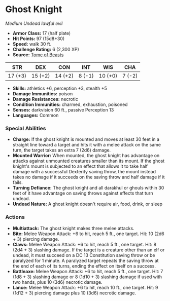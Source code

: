 # Ghost Knight

*Medium* *Undead* *lawful evil*

- **Armor Class:** 17 (half plate)
- **Hit Points:** 97 (15d8+30)
- **Speed:** walk 30 ft.
- **Challenge Rating:** 6 (2,300 XP)
- **Source:** [Tome of Beasts](https://koboldpress.com/kpstore/product/tome-of-beasts-for-5th-edition-print/)

| STR | DEX | CON | INT | WIS | CHA |
| --- | --- | --- | --- | --- | --- |
| 17 (+3) | 15 (+2) | 14 (+2) | 8 (-1) | 10 (+0) | 7 (-2) |

- **Skills:** athletics +6, perception +3, stealth +5
- **Damage Immunities:** poison
- **Damage Resistances:** necrotic
- **Condition Immunities:** charmed, exhaustion, poisoned
- **Senses:** darkvision 60 ft., passive Perception 13
- **Languages:** Common
### Special Abilities
- **Charge:** If the ghost knight is mounted and moves at least 30 feet in a straight line toward a target and hits it with a melee attack on the same turn, the target takes an extra 7 (2d6) damage.
- **Mounted Warrior:** When mounted, the ghost knight has advantage on attacks against unmounted creatures smaller than its mount. If the ghost knight's mount is subjected to an effect that allows it to take half damage with a successful Dexterity saving throw, the mount instead takes no damage if it succeeds on the saving throw and half damage if it fails.
- **Turning Defiance:** The ghost knight and all darakhul or ghouls within 30 feet of it have advantage on saving throws against effects that turn undead.
- **Undead Nature:** A ghost knight doesn't require air, food, drink, or sleep
### Actions
- **Multiattack:** The ghost knight makes three melee attacks.
- **Bite:** Melee Weapon Attack: +6 to hit, reach 5 ft., one target. Hit: 10 (2d6 + 3) piercing damage.
- **Claws:** Melee Weapon Attack: +6 to hit, reach 5 ft., one target. Hit: 8 (2d4 + 3) slashing damage. If the target is a creature other than an elf or undead, it must succeed on a DC 13 Constitution saving throw or be paralyzed for 1 minute. A paralyzed target repeats the saving throw at the end of each of its turns, ending the effect on itself on a success.
- **Battleaxe:** Melee Weapon Attack: +6 to hit, reach 5 ft., one target. Hit: 7 (1d8 + 3) slashing damage or 8 (1d10 + 3) slashing damage if used with two hands, plus 10 (3d6) necrotic damage.
- **Lance:** Melee Weapon Attack: +6 to hit, reach 10 ft., one target. Hit: 9 (1d12 + 3) piercing damage plus 10 (3d6) necrotic damage.
